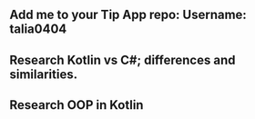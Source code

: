 ## Add me to your Tip App repo: Username: talia0404
## Research  Kotlin vs C#; differences and similarities. 
## Research OOP  in Kotlin 
